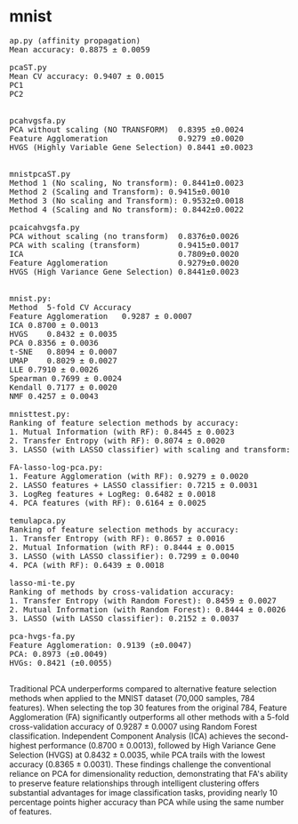 # mnist
<pre>
ap.py (affinity propagation)
Mean accuracy: 0.8875 ± 0.0059
  
pcaST.py
Mean CV accuracy: 0.9407 ± 0.0015
PC1
PC2

  
pcahvgsfa.py
PCA without scaling (NO TRANSFORM)  0.8395 ±0.0024
Feature Agglomeration               0.9279 ±0.0020
HVGS (Highly Variable Gene Selection) 0.8441 ±0.0023
  
  
mnistpcaST.py
Method 1 (No scaling, No transform): 0.8441±0.0023
Method 2 (Scaling and Transform): 0.9415±0.0010
Method 3 (No scaling and Transform): 0.9532±0.0018
Method 4 (Scaling and No transform): 0.8442±0.0022

pcaicahvgsfa.py
PCA without scaling (no transform)  0.8376±0.0026
PCA with scaling (transform)        0.9415±0.0017
ICA                                 0.7809±0.0020
Feature Agglomeration               0.9279±0.0020
HVGS (High Variance Gene Selection) 0.8441±0.0023

  
mnist.py:
Method	5-fold CV Accuracy
Feature Agglomeration	0.9287 ± 0.0007
ICA	0.8700 ± 0.0013
HVGS	0.8432 ± 0.0035
PCA	0.8356 ± 0.0036
t-SNE	0.8094 ± 0.0007
UMAP	0.8029 ± 0.0027
LLE	0.7910 ± 0.0026
Spearman 0.7699 ± 0.0024
Kendall	0.7177 ± 0.0020
NMF	0.4257 ± 0.0043

mnisttest.py:
Ranking of feature selection methods by accuracy:
1. Mutual Information (with RF): 0.8445 ± 0.0023
2. Transfer Entropy (with RF): 0.8074 ± 0.0020
3. LASSO (with LASSO classifier) with scaling and transform: 0.7299 ± 0.0024

FA-lasso-log-pca.py:
1. Feature Agglomeration (with RF): 0.9279 ± 0.0020
2. LASSO features + LASSO classifier: 0.7215 ± 0.0031
3. LogReg features + LogReg: 0.6482 ± 0.0018
4. PCA features (with RF): 0.6164 ± 0.0025

temulapca.py
Ranking of feature selection methods by accuracy:
1. Transfer Entropy (with RF): 0.8657 ± 0.0016
2. Mutual Information (with RF): 0.8444 ± 0.0015
3. LASSO (with LASSO classifier): 0.7299 ± 0.0040
4. PCA (with RF): 0.6439 ± 0.0018

lasso-mi-te.py
Ranking of methods by cross-validation accuracy:
1. Transfer Entropy (with Random Forest): 0.8459 ± 0.0027
2. Mutual Information (with Random Forest): 0.8444 ± 0.0026
3. LASSO (with LASSO classifier): 0.2152 ± 0.0037

pca-hvgs-fa.py
Feature Agglomeration: 0.9139 (±0.0047)
PCA: 0.8973 (±0.0049)
HVGs: 0.8421 (±0.0055)
  
</pre>

Traditional PCA underperforms compared to alternative feature selection methods when applied to the MNIST dataset (70,000 samples, 784 features). 
When selecting the top 30 features from the original 784, Feature Agglomeration (FA) significantly outperforms all other methods with a 5-fold cross-validation accuracy of 0.9287 ± 0.0007 using Random Forest classification. 
Independent Component Analysis (ICA) achieves the second-highest performance (0.8700 ± 0.0013), followed by High Variance Gene Selection (HVGS) at 0.8432 ± 0.0035, while PCA trails with the lowest accuracy (0.8365 ± 0.0031). 
These findings challenge the conventional reliance on PCA for dimensionality reduction, demonstrating that FA's ability to preserve feature relationships through intelligent clustering offers substantial advantages for image classification tasks, providing nearly 10 percentage points higher accuracy than PCA while using the same number of features. 
